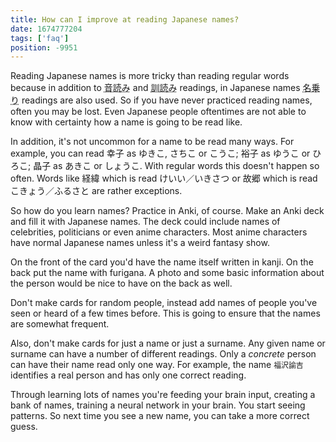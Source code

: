 ```yaml
---
title: How can I improve at reading Japanese names?
date: 1674777204
tags: ['faq']
position: -9951
---
```


Reading Japanese names is more tricky than reading regular words
because in addition to
<abbr title="おんよみ, Chinese-derived readings of characters">音読み</abbr>
and
<abbr title="くんよみ, Japanese-derived readings of characters">訓読み</abbr>
readings,
in Japanese names
<abbr title="なのり, kanji reading used in names">名乗り</abbr>
readings are also used.
So if you have never practiced reading names, often you may be lost.
Even Japanese people oftentimes are not able to know with certainty
how a name is going to be read like.

In addition,
it's not uncommon for a name to be read many ways.
For example, you can read 幸子 as ゆきこ, さちこ or こうこ;
裕子 as ゆうこ or ひろこ;
晶子 as あきこ or しょうこ.
With regular words this doesn't happen so often.
Words like
経緯 which is read けいい／いきさつ
or 故郷 which is read こきょう／ふるさと
are rather exceptions.

So how do you learn names?
Practice in Anki, of course.
Make an Anki deck and fill it with Japanese names.
The deck could include names of celebrities, politicians or even anime characters.
Most anime characters have normal Japanese names unless it's a weird fantasy show.

On the front of the card you'd have the name itself written in kanji.
On the back put the name with furigana.
A photo and some basic information about the person would be nice to have on the back as well.

Don't make cards for random people,
instead add names of people you've seen or heard of a few times before.
This is going to ensure that the names are somewhat frequent.

Also, don't make cards for just a name or just a surname.
Any given name or surname can have a number of different readings.
Only a *concrete* person can have their name read only one way.
For example, the name `福沢諭吉` identifies a real person and has only one correct reading.

Through learning lots of names
you're feeding your brain input,
creating a bank of names,
training a neural network in your brain.
You start seeing patterns.
So next time you see a new name,
you can take a more correct guess.
